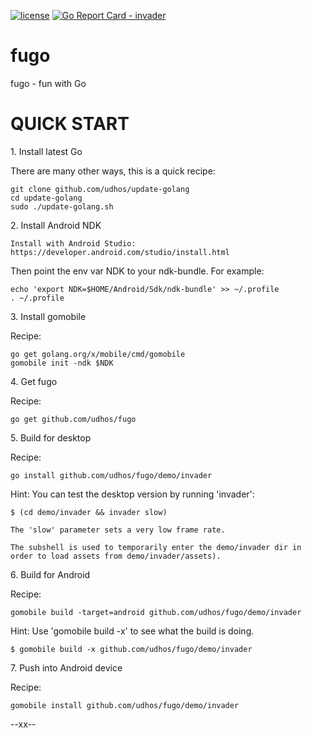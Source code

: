 [![license](http://img.shields.io/badge/license-MIT-blue.svg)](https://github.com/udhos/fugo/blob/master/LICENSE)
[![Go Report Card - invader](https://goreportcard.com/badge/github.com/udhos/fugo/invader)](https://goreportcard.com/report/github.com/udhos/fugo/invader)

# fugo
fugo - fun with Go

QUICK START
===========

1\. Install latest Go

There are many other ways, this is a quick recipe:

    git clone github.com/udhos/update-golang
    cd update-golang
    sudo ./update-golang.sh

2\. Install Android NDK

    Install with Android Studio:
    https://developer.android.com/studio/install.html   

Then point the env var NDK to your ndk-bundle. For example:

    echo 'export NDK=$HOME/Android/Sdk/ndk-bundle' >> ~/.profile
    . ~/.profile

3\. Install gomobile

Recipe:

    go get golang.org/x/mobile/cmd/gomobile
    gomobile init -ndk $NDK

4\. Get fugo

Recipe:

    go get github.com/udhos/fugo

5\. Build for desktop

Recipe:

    go install github.com/udhos/fugo/demo/invader

Hint: You can test the desktop version by running 'invader':

    $ (cd demo/invader && invader slow)

    The 'slow' parameter sets a very low frame rate.

    The subshell is used to temporarily enter the demo/invader dir in order to load assets from demo/invader/assets).

6\. Build for Android

Recipe:

    gomobile build -target=android github.com/udhos/fugo/demo/invader

Hint: Use 'gomobile build -x' to see what the build is doing.

    $ gomobile build -x github.com/udhos/fugo/demo/invader

7\. Push into Android device

Recipe:

    gomobile install github.com/udhos/fugo/demo/invader

--xx--

